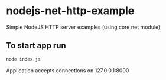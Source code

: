 # nodejs-net-http-example

Simple NodeJS HTTP server examples (using core net module)

## To start app run

```bash
node index.js
```

Application accepts connections on 127.0.0.1:8000
